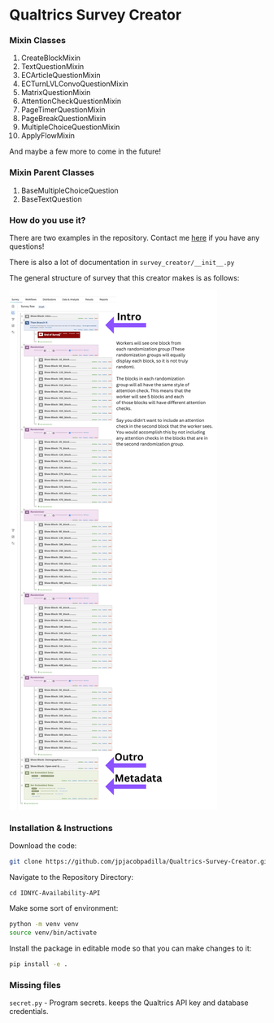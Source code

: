 # **Qualtrics Survey Creator**

### **Mixin Classes**
1. CreateBlockMixin
2. TextQuestionMixin
3. ECArticleQuestionMixin
4. ECTurnLVLConvoQuestionMixin
5. MatrixQuestionMixin
6. AttentionCheckQuestionMixin
7. PageTimerQuestionMixin
8. PageBreakQuestionMixin
9. MultipleChoiceQuestionMixin
10. ApplyFlowMixin

And maybe a few more to come in the future!

### Mixin Parent Classes
1. BaseMultipleChoiceQuestion
2. BaseTextQuestion

### **How do you use it?**

There are two examples in the repository. Contact me [here](https://jacobpadilla.com/contact) if you have any questions!

There is also a lot of documentation in ```survey_creator/__init__.py```

The general structure of survey that this creator makes is as follows:

![An image of a Qualtrics survey "flow"](examples/flow-example.png)


### Installation & Instructions

Download the code:
```bash
git clone https://github.com/jpjacobpadilla/Qualtrics-Survey-Creator.git
```

Navigate to the Repository Directory:
```
cd IDNYC-Availability-API
```

Make some sort of environment:
```bash
python -m venv venv
source venv/bin/activate
```

Install the package in editable mode so that you can make changes to it:
```bash
pip install -e .
```

### Missing files

```secret.py``` - Program secrets. keeps the Qualtrics API key and database credentials.
